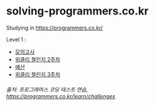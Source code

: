 # solving-programmers.co.kr  
Studying in https://programmers.co.kr/  

Level 1 :
- [모의고사](모의고사.md)
- [위클리 챌린지 2주차](https://github.com/unbroken-KR/solving-programmers.co.kr/blob/main/21%EB%85%84%208%EC%9B%94%20%EC%9C%84%ED%81%B4%EB%A6%AC%20%EC%B1%8C%EB%A6%B0%EC%A7%80%202%EC%A3%BC%EC%B0%A8.md)
- [예산](예산.md)
- [위클리 챌린지 3주차](https://github.com/unbroken2650/solving-programmers.co.kr/blob/af43087151cc0d4a610d417489cc7227abaf9f95/%EC%9C%84%ED%81%B4%EB%A6%AC%20%EC%B1%8C%EB%A6%B0%EC%A7%80%203%EC%A3%BC%EC%B0%A8.md)

###### 출처: 프로그래머스 코딩 테스트 연습, https://programmers.co.kr/learn/challenges
